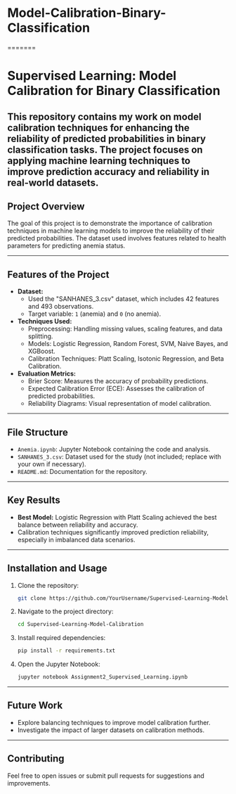 
# Model-Calibration-Binary-Classification
=======
# **Supervised Learning: Model Calibration for Binary Classification**

## This repository contains my work on model calibration techniques for enhancing the reliability of predicted probabilities in binary classification tasks. The project focuses on applying machine learning techniques to improve prediction accuracy and reliability in real-world datasets.

## **Project Overview**

The goal of this project is to demonstrate the importance of calibration techniques in machine learning models to improve the reliability of their predicted probabilities. The dataset used involves features related to health parameters for predicting anemia status.

------------------------------------------------------------------------

## **Features of the Project**

-   **Dataset:**
    -   Used the "SANHANES_3.csv" dataset, which includes 42 features and 493 observations.
    -   Target variable: `1` (anemia) and `0` (no anemia).
-   **Techniques Used:**
    -   Preprocessing: Handling missing values, scaling features, and data splitting.
    -   Models: Logistic Regression, Random Forest, SVM, Naive Bayes, and XGBoost.
    -   Calibration Techniques: Platt Scaling, Isotonic Regression, and Beta Calibration.
-   **Evaluation Metrics:**
    -   Brier Score: Measures the accuracy of probability predictions.
    -   Expected Calibration Error (ECE): Assesses the calibration of predicted probabilities.
    -   Reliability Diagrams: Visual representation of model calibration.

------------------------------------------------------------------------

## **File Structure**

-   `Anemia.ipynb`: Jupyter Notebook containing the code and analysis.
-   `SANHANES_3.csv`: Dataset used for the study (not included; replace with your own if necessary).
-   `README.md`: Documentation for the repository.

------------------------------------------------------------------------

## **Key Results**

-   **Best Model:** Logistic Regression with Platt Scaling achieved the best balance between reliability and accuracy.
-   Calibration techniques significantly improved prediction reliability, especially in imbalanced data scenarios.

------------------------------------------------------------------------

## **Installation and Usage**

1.  Clone the repository:

    ``` bash
    git clone https://github.com/YourUsername/Supervised-Learning-Model-Calibration.git
    ```

2.  Navigate to the project directory:

    ``` bash
    cd Supervised-Learning-Model-Calibration
    ```

3.  Install required dependencies:

    ``` bash
    pip install -r requirements.txt
    ```

4.  Open the Jupyter Notebook:

    ``` bash
    jupyter notebook Assignment2_Supervised_Learning.ipynb
    ```

------------------------------------------------------------------------

## **Future Work**

-   Explore balancing techniques to improve model calibration further.
-   Investigate the impact of larger datasets on calibration methods.

------------------------------------------------------------------------

## **Contributing**

Feel free to open issues or submit pull requests for suggestions and improvements.

